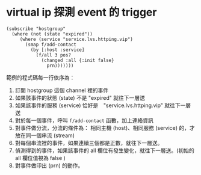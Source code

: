 # virtual ip 探測 event 的 trigger

```
(subscribe "hostgroup"
  (where (not (state "expired"))
     (where (service "service.lvs.httping.vip")
       (smap f/add-contact 
         (by [:host :service]
           (f/all 3 pos?
             (changed :all {:init false}
               prn)))))))
```

範例的程式碼每一行依序為：
1. 訂閱 hostgroup 這個 channel 裡的事件
2. 如果該事件的狀態 (state) 不是 "expired" 就往下一層送
3. 如果該事件的服務 (service) 恰好是　"service.lvs.httping.vip" 就往下一層送
4. 對於每一個事件，呼叫 `f/add-contact` 函數，加上連絡資訊
5. 對事件做分流，分流的條件為： 相同主機 (host)、相同服務 (service) 的，才放在同一個串流 (stream)
6. 對每個串流裡的事件，如果連續三個都是正數，就往下一層送。
7. 偵測得到的事件，如果該事件的 all 欄位有發生變化，就往下一層送。(初始的 all 欄位值視為 false )
8. 對事件做印出 (prn) 的動作。